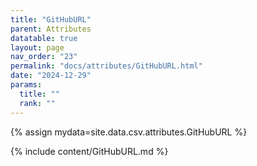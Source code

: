 ```yaml
---
title: "GitHubURL"
parent: Attributes
datatable: true
layout: page
nav_order: "23"
permalink: "docs/attributes/GitHubURL.html"
date: "2024-12-29"
params:
  title: ""
  rank: ""
---
```

{% assign mydata=site.data.csv.attributes.GitHubURL %} 

{% include content/GitHubURL.md %}
